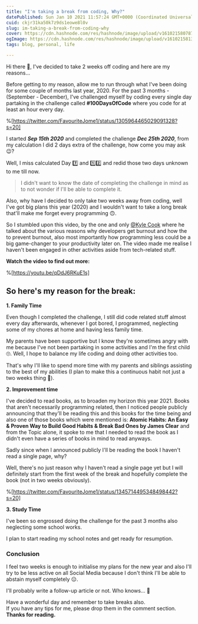 ```yaml
---
title: "I'm taking a break from coding, Why?"
datePublished: Sun Jan 10 2021 11:57:24 GMT+0000 (Coordinated Universal Time)
cuid: ckjr31ka50k7z9ds1eowe8l0v
slug: im-taking-a-break-from-coding-why
cover: https://cdn.hashnode.com/res/hashnode/image/upload/v1610215807873/bYE3o3COn.png
ogImage: https://cdn.hashnode.com/res/hashnode/image/upload/v1610215813619/AO0KDvixY.png
tags: blog, personal, life

---
```


Hi there 👋, I've decided to take 2 weeks off coding and here are my reasons...

Before getting to my reason, allow me to run through what I've been doing for some couple of months last year, 2020. For the past 3 months - (September - December), I've challenged myself by coding every single day partaking in the challenge called __#100DaysOfCode__ where you code for at least an hour every day. 


%[https://twitter.com/FavouriteJome1/status/1305964465029091328?s=20]

I started ***Sep 15th 2020*** and completed the challenge ***Dec 25th 2020***, from my calculation I did 2 days extra of the challenge, how come you may ask 😉?

Well, I miss calculated Day 7️⃣ and 1️⃣2️⃣ and redid those two days unknown to me till now.

> I didn't want to know the date of completing the challenge in mind as to not wonder if I'll be able to complete it.

Also, why have I decided to only take two weeks away from coding, well I've got big plans this year (2020) and I wouldn't want to take a long break that'll make me forget every programming 🙃.

So I stumbled upon this video, by the one and only [@Kyle Cook](https://www.youtube.com/channel/UCFbNIlppjAuEX4znoulh0Cw) where he talked about the various reasons why developers get burnout and how the to prevent burnout, also most importantly how programming less could be a big game-changer to your productivity later on. The video made me realise I haven't been engaged in other activities aside from tech-related stuff.

__Watch the video to find out more:__

%[https://youtu.be/qDdJ6RKuE1s]


## So here's my reason for the break:

__1. Family Time__

Even though I completed the challenge, I still did code related stuff almost every day afterwards, whenever I got bored, I programmed, neglecting some of my chores at home and having less family time.

My parents have been supportive but I know they're sometimes angry with me because I've not been partaking in some activities and I'm the first child 🙄. Well, I hope to balance my life coding and doing other activities too. 

That's why I'll like to spend more time with my parents and siblings assisting to the best of my abilities (I plan to make this a continuous habit not just a two weeks thing 🙏).

__2. Improvement time__

I've decided to read books, as to broaden my horizon this year 2021. Books that aren't necessarily programming related, then I noticed people publicly announcing that they'll be reading this and this books for the time being and also one of those books which were mentioned is: __Atomic Habits: An Easy & Proven Way to Build Good Habits & Break Bad Ones by James Clear__ and from the Topic alone, it spoke to me that I needed to read the book as I didn't even have a series of books in mind to read anyways.

Sadly since when I announced publicly I'll be reading the book I haven't read a single page, why?

Well, there's no just reason why I haven't read a single page yet but I will definitely start from the first week of the break and hopefully complete the book (not in two weeks obviously).

%[https://twitter.com/FavouriteJome1/status/1345714495348498442?s=20]

__3. Study Time__

I've been so engrossed doing the challenge for the past 3 months also neglecting some school works.

I plan to start reading my school notes and get ready for resumption.

### Conclusion 

I feel two weeks is enough to initialise my plans for the new year and also I'll try to be less active on all Social Media because I don't think I'll be able to abstain myself completely 😑.

I'll probably write a follow-up article or not. Who knows... 👀

Have a wonderful day and remember to take breaks also.<br />
If you have any tips for me, please drop them in the comment section. 
**Thanks for reading.**
